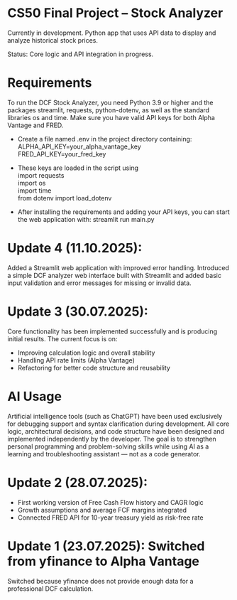 # CS50 Final Project – Stock Analyzer

Currently in development. Python app that uses API data to display and analyze historical stock prices.

Status: Core logic and API integration in progress.

# Requirements
To run the DCF Stock Analyzer, you need Python 3.9 or higher and the packages streamlit, requests, python-dotenv, as well as the standard libraries os and time.
Make sure you have valid API keys for both Alpha Vantage and FRED.

- Create a file named .env in the project directory containing: \
ALPHA_API_KEY=your_alpha_vantage_key \
FRED_API_KEY=your_fred_key

- These keys are loaded in the script using \
import requests \
import os \
import time \
from dotenv import load_dotenv 

- After installing the requirements and adding your API keys, you can start the web application with: 
streamlit run main.py

# Update 4 (11.10.2025):

Added a Streamlit web application with improved error handling.
Introduced a simple DCF analyzer web interface built with Streamlit and added basic input validation and error messages for missing or invalid data.

# Update 3 (30.07.2025): 

Core functionality has been implemented successfully and is producing initial results. The current focus is on:

- Improving calculation logic and overall stability
- Handling API rate limits (Alpha Vantage)
- Refactoring for better code structure and reusability

# AI Usage

Artificial intelligence tools (such as ChatGPT) have been used exclusively for debugging support and syntax clarification during development.
All core logic, architectural decisions, and code structure have been designed and implemented independently by the developer.
The goal is to strengthen personal programming and problem-solving skills while using AI as a learning and troubleshooting assistant — not as a code generator.

# Update 2 (28.07.2025): 

- First working version of Free Cash Flow history and CAGR logic
- Growth assumptions and average FCF margins integrated
- Connected FRED API for 10-year treasury yield as risk-free rate

# Update 1 (23.07.2025): Switched from yfinance to Alpha Vantage

Switched because yfinance does not provide enough data for a professional DCF calculation.



